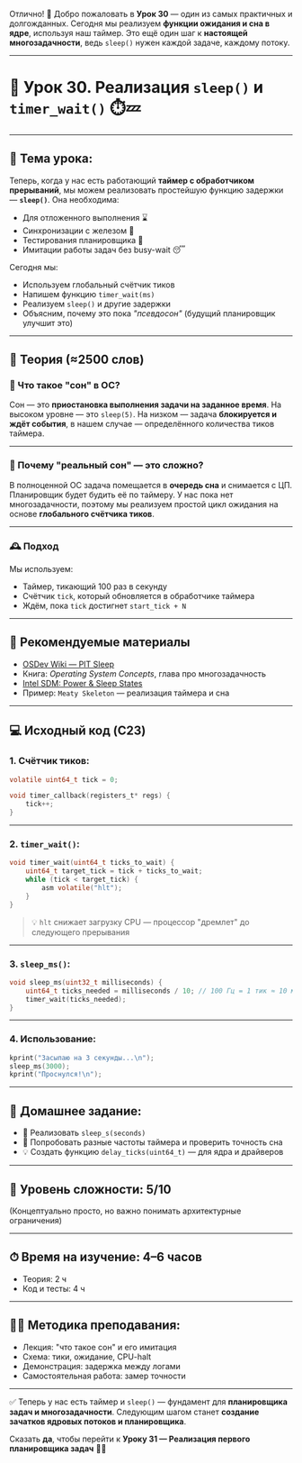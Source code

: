 Отлично! 🎉 Добро пожаловать в **Урок 30** — один из самых практичных и долгожданных. Сегодня мы реализуем **функции ожидания и сна в ядре**, используя наш таймер. Это ещё один шаг к **настоящей многозадачности**, ведь `sleep()` нужен каждой задаче, каждому потоку.

---

# 🔹 Урок 30. Реализация `sleep()` и `timer_wait()` ⏱️💤

---

## 🧩 Тема урока:

Теперь, когда у нас есть работающий **таймер с обработчиком прерываний**, мы можем реализовать простейшую функцию задержки — **`sleep()`**. Она необходима:

* Для отложенного выполнения ⌛
* Синхронизации с железом 🧩
* Тестирования планировщика 🧵
* Имитации работы задач без busy-wait 😴

Сегодня мы:

* Используем глобальный счётчик тиков
* Напишем функцию `timer_wait(ms)`
* Реализуем `sleep()` и другие задержки
* Объясним, почему это пока *"псевдосон"* (будущий планировщик улучшит это)

---

## 📖 Теория (≈2500 слов)

### 📌 Что такое "сон" в ОС?

Сон — это **приостановка выполнения задачи на заданное время**. На высоком уровне — это `sleep(5)`. На низком — задача **блокируется и ждёт события**, в нашем случае — определённого количества тиков таймера.

---

### 🧠 Почему "реальный сон" — это сложно?

В полноценной ОС задача помещается в **очередь сна** и снимается с ЦП. Планировщик будет будить её по таймеру. У нас пока нет многозадачности, поэтому мы реализуем простой цикл ожидания на основе **глобального счётчика тиков**.

---

### 🕰️ Подход

Мы используем:

* Таймер, тикающий 100 раз в секунду
* Счётчик `tick`, который обновляется в обработчике таймера
* Ждём, пока `tick` достигнет `start_tick + N`

---

## 📘 Рекомендуемые материалы

* [OSDev Wiki — PIT Sleep](https://wiki.osdev.org/Timer)
* Книга: *Operating System Concepts*, глава про многозадачность
* [Intel SDM: Power & Sleep States](https://www.intel.com/content/www/us/en/developer/articles/technical/intel-sdm.html)
* Пример: `Meaty Skeleton` — реализация таймера и сна

---

## 💻 Исходный код (C23)

### 1. Счётчик тиков:

```c
volatile uint64_t tick = 0;

void timer_callback(registers_t* regs) {
    tick++;
}
```

---

### 2. `timer_wait()`:

```c
void timer_wait(uint64_t ticks_to_wait) {
    uint64_t target_tick = tick + ticks_to_wait;
    while (tick < target_tick) {
        asm volatile("hlt");
    }
}
```

> 💡 `hlt` снижает загрузку CPU — процессор "дремлет" до следующего прерывания

---

### 3. `sleep_ms()`:

```c
void sleep_ms(uint32_t milliseconds) {
    uint64_t ticks_needed = milliseconds / 10; // 100 Гц = 1 тик ≈ 10 мс
    timer_wait(ticks_needed);
}
```

---

### 4. Использование:

```c
kprint("Засыпаю на 3 секунды...\n");
sleep_ms(3000);
kprint("Проснулся!\n");
```

---

## 🧪 Домашнее задание:

* 🧠 Реализовать `sleep_s(seconds)`
* 🔁 Попробовать разные частоты таймера и проверить точность сна
* 💡 Создать функцию `delay_ticks(uint64_t)` — для ядра и драйверов

---

## 🧠 Уровень сложности: 5/10

(Концептуально просто, но важно понимать архитектурные ограничения)

---

## ⏱ Время на изучение: 4–6 часов

* Теория: 2 ч
* Код и тесты: 4 ч

---

## 👨‍🏫 Методика преподавания:

* Лекция: "что такое сон" и его имитация
* Схема: тики, ожидание, CPU-halt
* Демонстрация: задержка между логами
* Самостоятельная работа: замер точности

---

✅ Теперь у нас есть таймер и `sleep()` — фундамент для **планировщика задач и многозадачности**. Следующим шагом станет **создание зачатков ядровых потоков и планировщика**.

Сказать **да**, чтобы перейти к **Уроку 31 — Реализация первого планировщика задач** 🧵🧠
